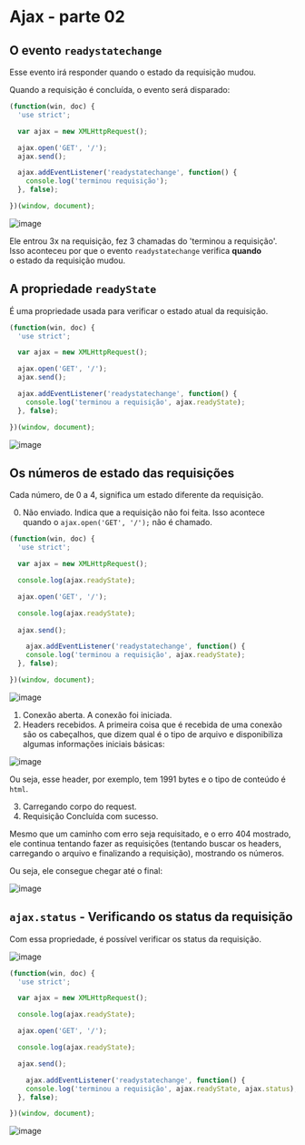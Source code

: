 # Ajax - parte 02 

## O evento `readystatechange` 
Esse evento irá responder quando o estado da requisição mudou.  

Quando a requisição é concluída, o evento será disparado:  

```JAVASCRIPT 
(function(win, doc) {
  'use strict';

  var ajax = new XMLHttpRequest();

  ajax.open('GET', '/');
  ajax.send();

  ajax.addEventListener('readystatechange', function() {
    console.log('terminou requisição');
  }, false);

})(window, document);
```

![image](https://user-images.githubusercontent.com/29297788/32421178-dd393e46-c27c-11e7-94ce-f772ecb6a869.png)

Ele entrou 3x na requisição, fez 3 chamadas do 'terminou a requisição'.  
Isso aconteceu por que o evento `readystatechange` verifica **quando**  
o estado da requisição mudou.  

## A propriedade `readyState` 
É uma propriedade usada para verificar o estado atual da requisição.  

```JAVASCRIPT 
(function(win, doc) {
  'use strict';

  var ajax = new XMLHttpRequest();

  ajax.open('GET', '/');
  ajax.send();

  ajax.addEventListener('readystatechange', function() {
    console.log('terminou a requisição', ajax.readyState);
  }, false);

})(window, document);
```

![image](https://user-images.githubusercontent.com/29297788/32421245-860e086c-c27d-11e7-92b4-8c188a7bab35.png)

## Os números de estado das requisições 
Cada número, de 0 a 4, significa um estado diferente da requisição.  

0. Não enviado. Indica que a requisição não foi feita. Isso acontece  
quando o `ajax.open('GET', '/');` não é chamado.  

```JAVASCRIPT 
(function(win, doc) {
  'use strict';

  var ajax = new XMLHttpRequest();

  console.log(ajax.readyState);

  ajax.open('GET', '/');

  console.log(ajax.readyState);
  
  ajax.send();

    ajax.addEventListener('readystatechange', function() {
    console.log('terminou a requisição', ajax.readyState);
  }, false);

})(window, document);
```

![image](https://user-images.githubusercontent.com/29297788/32421310-39c11bec-c27e-11e7-8891-b2ff05b45524.png)

1. Conexão aberta. A conexão foi iniciada.  
2. Headers recebidos. A primeira coisa que é recebida de uma conexão  
são os cabeçalhos, que dizem qual é o tipo de arquivo e disponibiliza  
algumas informações iniciais básicas:  

![image](https://user-images.githubusercontent.com/29297788/32421339-a9688dfe-c27e-11e7-84a4-3c09c675025a.png)

Ou seja, esse header, por exemplo, tem 1991 bytes e o tipo de conteúdo é `html`.  

3. Carregando corpo do request.  
4. Requisição Concluída com sucesso. 

Mesmo que um caminho com erro seja requisitado, e o erro 404 mostrado,  
ele continua tentando fazer as requisições (tentando buscar os headers,  
carregando o arquivo e finalizando a requisição), mostrando os números.  

Ou seja, ele consegue chegar até o final:  

![image](https://user-images.githubusercontent.com/29297788/32421418-904c3c3e-c27f-11e7-8e97-430af793d9a8.png)

## `ajax.status` - Verificando os status da requisição
Com essa propriedade, é possível verificar os status da requisição.  

![image](https://user-images.githubusercontent.com/29297788/32421472-28e7cf4e-c280-11e7-8b7a-9a4d29ccb1b9.png)

```JAVASCRIPT 
(function(win, doc) {
  'use strict';

  var ajax = new XMLHttpRequest();

  console.log(ajax.readyState);

  ajax.open('GET', '/');

  console.log(ajax.readyState);

  ajax.send();

    ajax.addEventListener('readystatechange', function() {
    console.log('terminou a requisição', ajax.readyState, ajax.status);
  }, false);

})(window, document);
```

![image](https://user-images.githubusercontent.com/29297788/32421490-566a2016-c280-11e7-9bd1-739834553c29.png)


